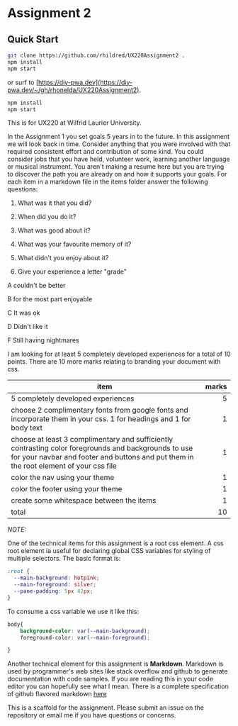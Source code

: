 # Assignment 2

## Quick Start

```bash
git clone https://github.com/rhildred/UX220Assignment2 .
npm install
npm start
```

or surf to [https://diy-pwa.dev](https://diy-pwa.dev/~/gh/rhonelda/UX220Assignment2). 

```bash
npm install
npm start
```

This is for UX220 at Wilfrid Laurier University. 

In the Assignment 1 you set goals 5 years in to the future. In this assignment we will look back in time. Consider anything that you were involved with that required consistent effort and contribution of some kind. You could consider jobs that you have held, volunteer work, learning another language or musical instrument. You aren't making a resume here but you are trying to discover the path you are already on and how it supports your goals. For each item in a markdown file in the items folder answer the following questions:

1. What was it that you did?

2. When did you do it?

3. What was good about it?

4. What was your favourite memory of it?

5. What didn't you enjoy about it?

6. Give your experience a letter "grade"

A	couldn't be better

B	for the most part enjoyable

C	It was ok

D	Didn't like it

F	Still having nightmares

I am looking for at least 5 completely developed experiences for a total of 10 points. There are 10 more marks relating to branding your document with css.

| item | marks |
|---|---:
| 5 completely developed experiences | 5 |
| choose 2 complimentary fonts from google fonts and incorporate them in your css. 1 for headings and 1 for body text | 1 |
| choose at least 3 complimentary and sufficiently contrasting color foregrounds and backgrounds to use for your navbar and footer and buttons and put them in the root element of your css file | 1 |
| color the nav using your theme | 1 |
| color the footer using your theme | 1 |
| create some whitespace between the items | 1 |
| total | 10 |

*NOTE:*

One of the technical items for this assignment is a root css element. A css root element ia useful for declaring global CSS variables for styling of multiple selectors. 
The basic format is:

```css
:root {
  --main-background: hotpink;
  --main-foreground: silver;
  --pane-padding: 5px 42px;
}

```

To consume a css variable we use it like this:

```css
body{
    background-color: var(--main-background);
    foreground-color: var(--main-foreground);

}
```

Another technical element for this assignment is **Markdown**. 
Markdown is used by programmer's web sites like stack overflow and github to generate documentation with code samples. 
If you are reading this in your code editor you can hopefully see what I mean. There is a complete specification of github flavored markdown [here](https://github.github.com/gfm/)

This is a scaffold for the assignment. Please submit an issue on the repository or email me if you have questions or concerns.
